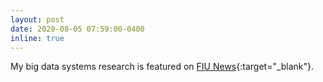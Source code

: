 ```yaml
---
layout: post
date: 2020-08-05 07:59:00-0400
inline: true
---
```


My big data systems research is featured on [FIU News](https://news.fiu.edu/2020/computing-professor-designs-stream-processing-system-for-iot-applications){:target="\_blank"}.